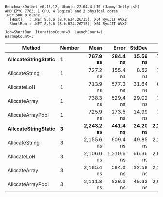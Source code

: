 ```

BenchmarkDotNet v0.13.12, Ubuntu 22.04.4 LTS (Jammy Jellyfish)
AMD EPYC 7763, 1 CPU, 4 logical and 2 physical cores
.NET SDK 8.0.302
  [Host]   : .NET 8.0.6 (8.0.624.26715), X64 RyuJIT AVX2
  ShortRun : .NET 8.0.6 (8.0.624.26715), X64 RyuJIT AVX2

Job=ShortRun  IterationCount=3  LaunchCount=1  
WarmupCount=3  

```
| Method               | Number | Mean       | Error      | StdDev   | Min        | Max        | Gen0   | Gen1   | Allocated |
|--------------------- |------- |-----------:|-----------:|---------:|-----------:|-----------:|-------:|-------:|----------:|
| **AllocateStringStatic** | **1**      |   **767.9 ns** |   **284.4 ns** | **15.59 ns** |   **752.5 ns** |   **783.7 ns** | **0.0124** | **0.0114** |   **1.02 KB** |
| AllocateString       | 1      |   727.2 ns |   155.4 ns |  8.52 ns |   717.4 ns |   732.9 ns | 0.0124 | 0.0114 |   1.02 KB |
| AllocateLoH          | 1      |   713.9 ns |   577.3 ns | 31.64 ns |   682.3 ns |   745.6 ns | 0.0124 | 0.0114 |   1.02 KB |
| AllocateArray        | 1      |   738.3 ns |   529.4 ns | 29.02 ns |   720.7 ns |   771.8 ns | 0.0124 | 0.0114 |   1.02 KB |
| AllocateArrayPool    | 1      |   725.9 ns |   273.5 ns | 14.99 ns |   708.6 ns |   735.2 ns | 0.0124 | 0.0114 |   1.02 KB |
| **AllocateStringStatic** | **3**      | **2,243.2 ns** |   **441.4 ns** | **24.20 ns** | **2,216.6 ns** | **2,263.8 ns** | **0.0343** | **0.0305** |   **3.07 KB** |
| AllocateString       | 3      | 2,155.6 ns |   909.4 ns | 49.85 ns | 2,100.5 ns | 2,197.5 ns | 0.0343 | 0.0305 |   3.07 KB |
| AllocateLoH          | 3      | 2,106.0 ns | 1,210.6 ns | 66.36 ns | 2,030.5 ns | 2,154.8 ns | 0.0343 | 0.0305 |   3.07 KB |
| AllocateArray        | 3      | 2,185.4 ns |   594.6 ns | 32.59 ns | 2,148.1 ns | 2,208.5 ns | 0.0343 | 0.0305 |   3.07 KB |
| AllocateArrayPool    | 3      | 2,111.8 ns |   826.9 ns | 45.33 ns | 2,069.0 ns | 2,159.3 ns | 0.0343 | 0.0305 |   3.07 KB |
